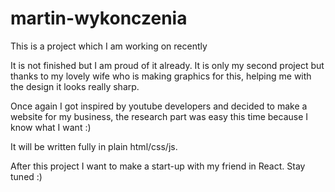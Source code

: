 # martin-wykonczenia
This is a project which I am working on recently

It is not finished but I am proud of it already. It is only my second project but thanks to my lovely wife who is making graphics for this, helping me with the design it looks really sharp.

Once again I got inspired by youtube developers and decided to make a website for my business, the research part was easy this time because I know what I want :)

It will be written fully in plain html/css/js.

After this project I want to make a start-up with my friend in React. Stay tuned :)
